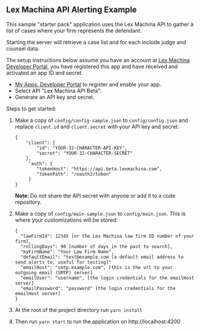 ## Lex Machina API Alerting Example

This sample "starter pack" application uses the Lex Machina API to gather a list of cases where your firm represents the defendant.

Starting the server will retrieve a case list and for each include judge and counsel data. 

The setup instructions below assume you have an account at [Lex Machina Developer Portal](https://developer.lexmachina.com/),
you have registered this app and have received and activated an app ID and secret.

 - [My Apps: Developer Portal](https://developer.lexmachina.com/my-apps) to register and enable your app.
 - Select API "Lex Machina API Beta".
 - Generate an API key and secret.

Steps to get started:

1. Make a copy of `config/config-sample.json` to `config/config.json` and replace `client.id` and `client.secret` with your API key and secret.

    ```
   {
        "client": {
            "id": "YOUR-32-CHARACTER-API-KEY",
            "secret": "YOUR-32-CHARACTER-SECRET"
        },
         "auth": {
            "tokenHost": "https://api.beta.lexmachina.com",
            "tokenPath": "/oauth2/token"
         }
    }
    ```
   **Note**: Do not share the API secret with anyone or add it to a code repository.

2. Make a copy of `config/main-sample.json` to `config/main.json`. This is where your customizations will be stored:

    ``` 
   {
      "lawFirmId": 12345 [or the Lex Machina law firm ID number of your firm],
      "rollingDays": 90 [number of days in the past to search],
      "myFirmName": "Your Law Firm Name",
      "defaultEmail": "test@example.com [a default email address to send alerts to, useful for testing]"
      "emailHost": "smtp.example.com", [this is the url to your outgoing email (SMTP) server]
      "emailUser": "username", [the login credentials for the emailHost server]
      "emailPassword": "password" [the login credentials for the emailHost server]
    }
   ```
   
3. At the root of the project directory run `yarn install`

4. Then run `yarn start` to run the application on http://localhost:4200